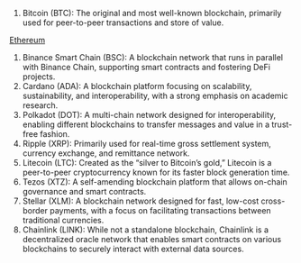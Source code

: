1. Bitcoin (BTC): The original and most well-known blockchain, primarily used for peer-to-peer transactions and store of value.

[Ethereum](Blockchain%2003c629f847674554927a0774280b590f/Ethereum%204e86e5c6f07441ee968c8a43c9fdf1ac.md)

1. Binance Smart Chain (BSC): A blockchain network that runs in parallel with Binance Chain, supporting smart contracts and fostering DeFi projects.
2. Cardano (ADA): A blockchain platform focusing on scalability, sustainability, and interoperability, with a strong emphasis on academic research.
3. Polkadot (DOT): A multi-chain network designed for interoperability, enabling different blockchains to transfer messages and value in a trust-free fashion.
4. Ripple (XRP): Primarily used for real-time gross settlement system, currency exchange, and remittance network.
5. Litecoin (LTC): Created as the “silver to Bitcoin’s gold,” Litecoin is a peer-to-peer cryptocurrency known for its faster block generation time.
6. Tezos (XTZ): A self-amending blockchain platform that allows on-chain governance and smart contracts.
7. Stellar (XLM): A blockchain network designed for fast, low-cost cross-border payments, with a focus on facilitating transactions between traditional currencies.
8. Chainlink (LINK): While not a standalone blockchain, Chainlink is a decentralized oracle network that enables smart contracts on various blockchains to securely interact with external data sources.
